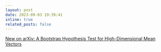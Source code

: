 ```yaml
---
layout: post
date: 2023-09-03 19:39:41 
inline: true
related_posts: false
---
```


[New on arXiv: A Bootstrap Hypothesis Test for High-Dimensional Mean Vectors](https://arxiv.org/abs/2309.01254)
